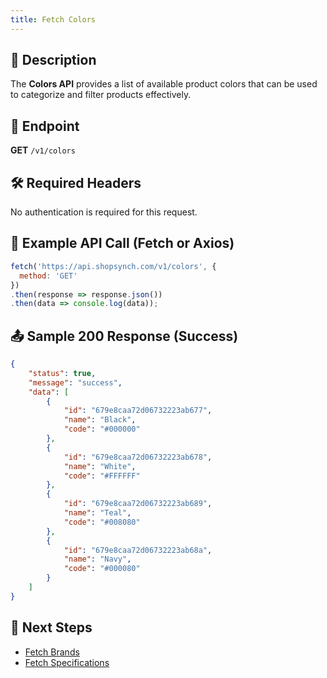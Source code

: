 ```yaml
---
title: Fetch Colors
---
```


## 📌 Description
The **Colors API** provides a list of available product colors that can be used to categorize and filter products effectively.

## 🔗 Endpoint
**GET** `/v1/colors`

## 🛠️ Required Headers
No authentication is required for this request.

## 📡 Example API Call (Fetch or Axios)
```javascript
fetch('https://api.shopsynch.com/v1/colors', {
  method: 'GET'
})
.then(response => response.json())
.then(data => console.log(data));
```

## 📤 Sample 200 Response (Success)
```json
{
    "status": true,
    "message": "success",
    "data": [
        {
            "id": "679e8caa72d06732223ab677",
            "name": "Black",
            "code": "#000000"
        },
        {
            "id": "679e8caa72d06732223ab678",
            "name": "White",
            "code": "#FFFFFF"
        },
        {
            "id": "679e8caa72d06732223ab689",
            "name": "Teal",
            "code": "#008080"
        },
        {
            "id": "679e8caa72d06732223ab68a",
            "name": "Navy",
            "code": "#000080"
        }
    ]
}
```

## 🔗 Next Steps
- [Fetch Brands](./brand.md)
- [Fetch Specifications](./specification.md)
